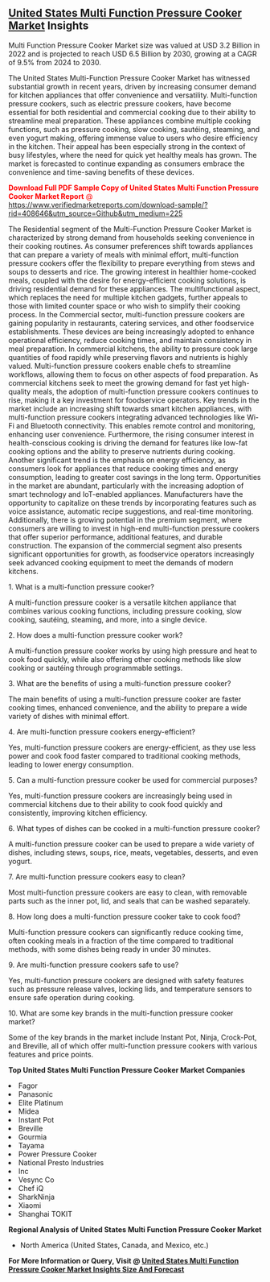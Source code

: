 <h2><a href="https://www.verifiedmarketreports.com/download-sample/?rid=408646&amp;utm_source=Github&amp;utm_medium=225" target="_blank">United States Multi Function Pressure Cooker Market</a> Insights</h2><p>Multi Function Pressure Cooker Market size was valued at USD 3.2 Billion in 2022 and is projected to reach USD 6.5 Billion by 2030, growing at a CAGR of 9.5% from 2024 to 2030.</p><p> <p>The United States Multi-Function Pressure Cooker Market has witnessed substantial growth in recent years, driven by increasing consumer demand for kitchen appliances that offer convenience and versatility. Multi-function pressure cookers, such as electric pressure cookers, have become essential for both residential and commercial cooking due to their ability to streamline meal preparation. These appliances combine multiple cooking functions, such as pressure cooking, slow cooking, sautéing, steaming, and even yogurt making, offering immense value to users who desire efficiency in the kitchen. Their appeal has been especially strong in the context of busy lifestyles, where the need for quick yet healthy meals has grown. The market is forecasted to continue expanding as consumers embrace the convenience and time-saving benefits of these devices. <p><span class=""><span style="color: #ff0000;"><strong>Download Full PDF Sample Copy of United States Multi Function Pressure Cooker Market Report</strong> @ </span><a href="https://www.verifiedmarketreports.com/download-sample/?rid=408646&amp;utm_source=Github&amp;utm_medium=225" target="_blank">https://www.verifiedmarketreports.com/download-sample/?rid=408646&amp;utm_source=Github&amp;utm_medium=225</a></span></p> The Residential segment of the Multi-Function Pressure Cooker Market is characterized by strong demand from households seeking convenience in their cooking routines. As consumer preferences shift towards appliances that can prepare a variety of meals with minimal effort, multi-function pressure cookers offer the flexibility to prepare everything from stews and soups to desserts and rice. The growing interest in healthier home-cooked meals, coupled with the desire for energy-efficient cooking solutions, is driving residential demand for these appliances. The multifunctional aspect, which replaces the need for multiple kitchen gadgets, further appeals to those with limited counter space or who wish to simplify their cooking process. In the Commercial sector, multi-function pressure cookers are gaining popularity in restaurants, catering services, and other foodservice establishments. These devices are being increasingly adopted to enhance operational efficiency, reduce cooking times, and maintain consistency in meal preparation. In commercial kitchens, the ability to pressure cook large quantities of food rapidly while preserving flavors and nutrients is highly valued. Multi-function pressure cookers enable chefs to streamline workflows, allowing them to focus on other aspects of food preparation. As commercial kitchens seek to meet the growing demand for fast yet high-quality meals, the adoption of multi-function pressure cookers continues to rise, making it a key investment for foodservice operators. Key trends in the market include an increasing shift towards smart kitchen appliances, with multi-function pressure cookers integrating advanced technologies like Wi-Fi and Bluetooth connectivity. This enables remote control and monitoring, enhancing user convenience. Furthermore, the rising consumer interest in health-conscious cooking is driving the demand for features like low-fat cooking options and the ability to preserve nutrients during cooking. Another significant trend is the emphasis on energy efficiency, as consumers look for appliances that reduce cooking times and energy consumption, leading to greater cost savings in the long term. Opportunities in the market are abundant, particularly with the increasing adoption of smart technology and IoT-enabled appliances. Manufacturers have the opportunity to capitalize on these trends by incorporating features such as voice assistance, automatic recipe suggestions, and real-time monitoring. Additionally, there is growing potential in the premium segment, where consumers are willing to invest in high-end multi-function pressure cookers that offer superior performance, additional features, and durable construction. The expansion of the commercial segment also presents significant opportunities for growth, as foodservice operators increasingly seek advanced cooking equipment to meet the demands of modern kitchens. <p>1. What is a multi-function pressure cooker?</p> <p>A multi-function pressure cooker is a versatile kitchen appliance that combines various cooking functions, including pressure cooking, slow cooking, sautéing, steaming, and more, into a single device.</p> <p>2. How does a multi-function pressure cooker work?</p> <p>A multi-function pressure cooker works by using high pressure and heat to cook food quickly, while also offering other cooking methods like slow cooking or sautéing through programmable settings.</p> <p>3. What are the benefits of using a multi-function pressure cooker?</p> <p>The main benefits of using a multi-function pressure cooker are faster cooking times, enhanced convenience, and the ability to prepare a wide variety of dishes with minimal effort.</p> <p>4. Are multi-function pressure cookers energy-efficient?</p> <p>Yes, multi-function pressure cookers are energy-efficient, as they use less power and cook food faster compared to traditional cooking methods, leading to lower energy consumption.</p> <p>5. Can a multi-function pressure cooker be used for commercial purposes?</p> <p>Yes, multi-function pressure cookers are increasingly being used in commercial kitchens due to their ability to cook food quickly and consistently, improving kitchen efficiency.</p> <p>6. What types of dishes can be cooked in a multi-function pressure cooker?</p> <p>A multi-function pressure cooker can be used to prepare a wide variety of dishes, including stews, soups, rice, meats, vegetables, desserts, and even yogurt.</p> <p>7. Are multi-function pressure cookers easy to clean?</p> <p>Most multi-function pressure cookers are easy to clean, with removable parts such as the inner pot, lid, and seals that can be washed separately.</p> <p>8. How long does a multi-function pressure cooker take to cook food?</p> <p>Multi-function pressure cookers can significantly reduce cooking time, often cooking meals in a fraction of the time compared to traditional methods, with some dishes being ready in under 30 minutes.</p> <p>9. Are multi-function pressure cookers safe to use?</p> <p>Yes, multi-function pressure cookers are designed with safety features such as pressure release valves, locking lids, and temperature sensors to ensure safe operation during cooking.</p> <p>10. What are some key brands in the multi-function pressure cooker market?</p> <p>Some of the key brands in the market include Instant Pot, Ninja, Crock-Pot, and Breville, all of which offer multi-function pressure cookers with various features and price points.</p> </p><p><strong>Top United States Multi Function Pressure Cooker Market Companies</strong></p><div data-test-id=""><p><li>Fagor</li><li> Panasonic</li><li> Elite Platinum</li><li> Midea</li><li> Instant Pot</li><li> Breville</li><li> Gourmia</li><li> Tayama</li><li> Power Pressure Cooker</li><li> National Presto Industries</li><li> Inc</li><li> Vesync Co</li><li> Chef iQ</li><li> SharkNinja</li><li> Xiaomi</li><li> Shanghai TOKIT</li></p><div><strong>Regional Analysis of&nbsp;United States Multi Function Pressure Cooker Market</strong></div><ul><li dir="ltr"><p dir="ltr">North America&nbsp;(United States, Canada, and Mexico, etc.)</p></li></ul><p><strong>For More Information or Query, Visit @&nbsp;</strong><strong><a href="https://www.verifiedmarketreports.com/product/multi-function-pressure-cooker-market/?utm_source=Github&amp;utm_medium=225" target="_blank">United States Multi Function Pressure Cooker Market Insights Size And Forecast</a></strong></p></div>
